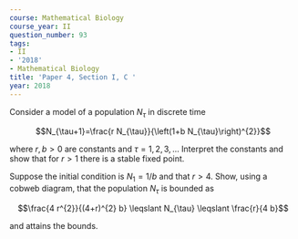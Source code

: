 ```yaml
---
course: Mathematical Biology
course_year: II
question_number: 93
tags:
- II
- '2018'
- Mathematical Biology
title: 'Paper 4, Section I, C '
year: 2018
---
```




Consider a model of a population $N_{\tau}$ in discrete time

$$N_{\tau+1}=\frac{r N_{\tau}}{\left(1+b N_{\tau}\right)^{2}}$$

where $r, b>0$ are constants and $\tau=1,2,3, \ldots$ Interpret the constants and show that for $r>1$ there is a stable fixed point.

Suppose the initial condition is $N_{1}=1 / b$ and that $r>4$. Show, using a cobweb diagram, that the population $N_{\tau}$ is bounded as

$$\frac{4 r^{2}}{(4+r)^{2} b} \leqslant N_{\tau} \leqslant \frac{r}{4 b}$$

and attains the bounds.
